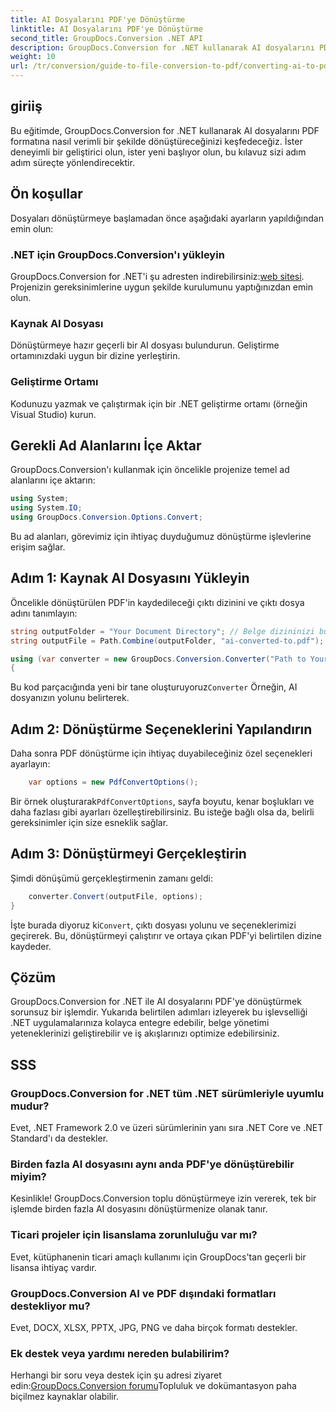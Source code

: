 ```yaml
---
title: AI Dosyalarını PDF'ye Dönüştürme
linktitle: AI Dosyalarını PDF'ye Dönüştürme
second_title: GroupDocs.Conversion .NET API
description: GroupDocs.Conversion for .NET kullanarak AI dosyalarını PDF formatına zahmetsizce nasıl dönüştüreceğinizi keşfedin. Bu eğitim, kurulum, kod kurulumu ve dönüştürme süreci boyunca size rehberlik eder.
weight: 10
url: /tr/conversion/guide-to-file-conversion-to-pdf/converting-ai-to-pdf/
---
```

## giriiş

Bu eğitimde, GroupDocs.Conversion for .NET kullanarak AI dosyalarını PDF formatına nasıl verimli bir şekilde dönüştüreceğinizi keşfedeceğiz. İster deneyimli bir geliştirici olun, ister yeni başlıyor olun, bu kılavuz sizi adım adım süreçte yönlendirecektir.

## Ön koşullar

Dosyaları dönüştürmeye başlamadan önce aşağıdaki ayarların yapıldığından emin olun:

### .NET için GroupDocs.Conversion'ı yükleyin

 GroupDocs.Conversion for .NET'i şu adresten indirebilirsiniz:[web sitesi](https://releases.groupdocs.com/conversion/net/). Projenizin gereksinimlerine uygun şekilde kurulumunu yaptığınızdan emin olun.

### Kaynak AI Dosyası

Dönüştürmeye hazır geçerli bir AI dosyası bulundurun. Geliştirme ortamınızdaki uygun bir dizine yerleştirin.

### Geliştirme Ortamı

Kodunuzu yazmak ve çalıştırmak için bir .NET geliştirme ortamı (örneğin Visual Studio) kurun.

## Gerekli Ad Alanlarını İçe Aktar

GroupDocs.Conversion'ı kullanmak için öncelikle projenize temel ad alanlarını içe aktarın:

```csharp
using System;
using System.IO;
using GroupDocs.Conversion.Options.Convert;
```
Bu ad alanları, görevimiz için ihtiyaç duyduğumuz dönüştürme işlevlerine erişim sağlar.

## Adım 1: Kaynak AI Dosyasını Yükleyin

Öncelikle dönüştürülen PDF'in kaydedileceği çıktı dizinini ve çıktı dosya adını tanımlayın:

```csharp
string outputFolder = "Your Document Directory"; // Belge dizininizi buraya belirtin
string outputFile = Path.Combine(outputFolder, "ai-converted-to.pdf");

using (var converter = new GroupDocs.Conversion.Converter("Path to Your AI File"))
{
```

 Bu kod parçacığında yeni bir tane oluşturuyoruz`Converter` Örneğin, AI dosyanızın yolunu belirterek.

## Adım 2: Dönüştürme Seçeneklerini Yapılandırın

Daha sonra PDF dönüştürme için ihtiyaç duyabileceğiniz özel seçenekleri ayarlayın:

```csharp
    var options = new PdfConvertOptions();
```
 Bir örnek oluşturarak`PdfConvertOptions`, sayfa boyutu, kenar boşlukları ve daha fazlası gibi ayarları özelleştirebilirsiniz. Bu isteğe bağlı olsa da, belirli gereksinimler için size esneklik sağlar.

## Adım 3: Dönüştürmeyi Gerçekleştirin

Şimdi dönüşümü gerçekleştirmenin zamanı geldi:

```csharp
    converter.Convert(outputFile, options);
}
```
 İşte burada diyoruz ki`Convert`, çıktı dosyası yolunu ve seçeneklerimizi geçirerek. Bu, dönüştürmeyi çalıştırır ve ortaya çıkan PDF'yi belirtilen dizine kaydeder.

## Çözüm

GroupDocs.Conversion for .NET ile AI dosyalarını PDF'ye dönüştürmek sorunsuz bir işlemdir. Yukarıda belirtilen adımları izleyerek bu işlevselliği .NET uygulamalarınıza kolayca entegre edebilir, belge yönetimi yeteneklerinizi geliştirebilir ve iş akışlarınızı optimize edebilirsiniz.

## SSS

### GroupDocs.Conversion for .NET tüm .NET sürümleriyle uyumlu mudur?

Evet, .NET Framework 2.0 ve üzeri sürümlerinin yanı sıra .NET Core ve .NET Standard'ı da destekler.

### Birden fazla AI dosyasını aynı anda PDF'ye dönüştürebilir miyim?

Kesinlikle! GroupDocs.Conversion toplu dönüştürmeye izin vererek, tek bir işlemde birden fazla AI dosyasını dönüştürmenize olanak tanır.

### Ticari projeler için lisanslama zorunluluğu var mı?

Evet, kütüphanenin ticari amaçlı kullanımı için GroupDocs'tan geçerli bir lisansa ihtiyaç vardır.

### GroupDocs.Conversion AI ve PDF dışındaki formatları destekliyor mu?

Evet, DOCX, XLSX, PPTX, JPG, PNG ve daha birçok formatı destekler.

### Ek destek veya yardımı nereden bulabilirim?

 Herhangi bir soru veya destek için şu adresi ziyaret edin:[GroupDocs.Conversion forumu](https://forum.groupdocs.com/c/conversion/11)Topluluk ve dokümantasyon paha biçilmez kaynaklar olabilir.